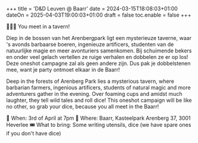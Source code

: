 +++
title = 'D&D Leuven @ Baarr'
date = 2024-03-15T18:08:03+01:00
dateOn = 2025-04-03T19:00:03+01:00
draft = false
toc.enable = false
+++

🧙‍♂️✨ You meet in a tavern!

Diep in de bossen van het Arenbergpark ligt een mysterieuze taverne, waar 's avonds barbaarse boeren, ingenieuze artificers, studenten van de natuurlijke magie en meer avonturiers samenkomen. Bij schuimende bekers en onder veel gelach vertellen ze ruige verhalen en dobbelen ze er op los! Deze oneshot campagne zal als geen andere zijn. Dus pak je dobbelstenen mee, want je party ontmoet elkaar in de Baarr! 

 Deep in the forests of Arenberg Park lies a mysterious tavern, where barbarian farmers, ingenious artificers, students of natural magic and more adventurers gather in the evening. Over foaming cups and amidst much laughter, they tell wild tales and roll dice! This oneshot campaign will be like no other, so grab your dice, because you all meet in the Baarr!

📅 When: 3rd of April at 7pm 
📍 Where: Baarr, Kasteelpark Arenberg 37, 3001 Heverlee 
🎟️ What to bring: Some writing utensils, dice (we have spare ones if you don't have dice)

